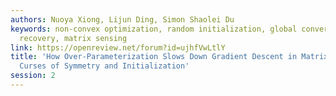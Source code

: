 ```yaml
---
authors: Nuoya Xiong, Lijun Ding, Simon Shaolei Du
keywords: non-convex optimization, random initialization, global convergence, matrix
  recovery, matrix sensing
link: https://openreview.net/forum?id=ujhfVwLtlY
title: 'How Over-Parameterization Slows Down Gradient Descent in Matrix Sensing: The
  Curses of Symmetry and Initialization'
session: 2
---
```

